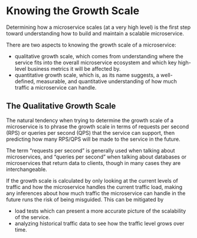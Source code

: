# Knowing the Growth Scale

Determining how a microservice scales (at a very high level) is the first step toward understanding how to build and maintain a scalable microservice.

There are two aspects to knowing the growth scale of a microservice:

* qualitative growth scale, which comes from understanding where the service fits into the overall microservice ecosystem and which key high-level business metrics it will be affected by.
* quantitative growth scale, which is, as its name suggests, a well-defined, measurable, and quantitative understanding of how much traffic a microservice can handle.

## The Qualitative Growth Scale

The natural tendency when trying to determine the growth scale of a microservice is to phrase the growth scale in terms of requests per second (RPS) or queries per second (QPS) that the service can support, then predicting how many RPS/QPS will be made to the service in the future.

The term “requests per second” is generally used when talking about microservices, and “queries per second” when talking about databases or microservices that return data to clients, though in many cases they are interchangeable.

If the growth scale is calculated by only looking at the current levels of traffic and how the microservice handles the current traffic load, making any inferences about how much traffic the microservice can handle in the future runs the risk of being misguided. This can be mitigated by

* load tests which can present a more accurate picture of the scalability of the service.
* analyzing historical traffic data to see how the traffic level grows over time.